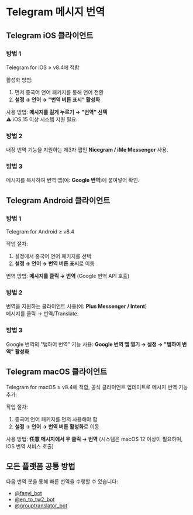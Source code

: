 # Telegram 메시지 번역 

## Telegram iOS 클라이언트 

### 방법 1 
Telegram for iOS ≥ v8.4에 적합 

활성화 방법:
1. 먼저 중국어 언어 패키지를 통해 언어 전환 
2. **설정 → 언어 → "번역 버튼 표시" 활성화** 

사용 방법: **메시지를 길게 누르기 → "번역" 선택**  
⚠️ iOS 15 이상 시스템 지원 필요. 

### 방법 2 
내장 번역 기능을 지원하는 제3자 앱인 **Nicegram / iMe Messenger** 사용. 

### 방법 3 
메시지를 복사하여 번역 앱(예: **Google 번역**)에 붙여넣어 확인. 

## Telegram Android 클라이언트 

### 방법 1 
Telegram for Android ≥ v8.4 

작업 절차:
1. 설정에서 중국어 언어 패키지를 선택 
2. **설정 → 언어 → 번역 버튼 표시**로 이동 

번역 방법: **메시지를 클릭 → 번역** (Google 번역 API 호출) 

### 방법 2 
번역을 지원하는 클라이언트 사용(예: **Plus Messenger / Intent**)  
메시지를 클릭 → 번역/Translate. 

### 방법 3 
Google 번역의 "탭하여 번역" 기능 사용: **Google 번역 앱 열기 → 설정 → "탭하여 번역" 활성화** 

## Telegram macOS 클라이언트 

Telegram for macOS ≥ v8.4에 적합, 공식 클라이언트 업데이트로 메시지 번역 기능 추가: 

작업 절차:
1. 중국어 언어 패키지를 먼저 사용해야 함 
2. **설정 → 언어 → 번역 버튼 활성화**로 이동 

사용 방법: **任意 메시지에서 우 클릭 → 번역** (시스템은 macOS 12 이상이 필요하며, iOS 번역 서비스 호출) 

## 모든 플랫폼 공통 방법 

다음 번역 봇을 통해 빠른 번역을 수행할 수 있습니다: 

- [@fanyi_bot](https://t.me/fanyi_bot) 
- [@en_to_tw2_bot](https://t.me/en_to_tw2_bot) 
- [@grouptranslator_bot](https://t.me/grouptranslator_bot)